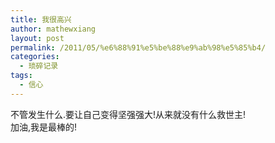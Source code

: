 ```yaml
---
title: 我很高兴
author: mathewxiang
layout: post
permalink: /2011/05/%e6%88%91%e5%be%88%e9%ab%98%e5%85%b4/
categories:
  - 琐碎记录
tags:
  - 信心
---
```

不管发生什么.要让自己变得坚强强大!从来就没有什么救世主!  
加油,我是最棒的!